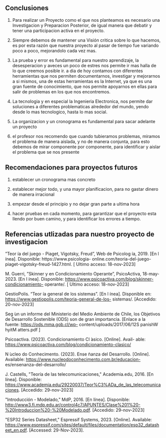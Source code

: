 ## Conclusiones
1. Para realizar un Proyecto como el que nos planteamos es necesario una Investigacion y Preparacion Posterior, de igual manera que debatir y tener una participacion activa en el proyecto.
   
2. Siempre debemos de mantener una Visión critica sobre lo que hacemos, es por esta razón que nuestra proyecto al pasar de tiempo fue variando poco a poco, mejorandolo cada vez mas. 
   
3. La prueba y error es fundamental para nuestro aprendizaje, la desesperacion y aveces un poco de estres nos permite ir mas halla de lo que creemos posible ir. a dia de hoy contamos con diferentes herramientas que nos permiten documentarnos, investigar y mejorarnos a si mismos, una de estas herramientas es la Internet, ya que es una gran fuente de conocimiento, que nos permite apoyarnos en ellas para salir de problemas en los que nos encontremos.

4. La tecnologia y en especial la Ingenieria Electronica, nos permite dar soluciones a diferentes problematicas alrededor del mundo, yendo desde lo mas tecnologico, hasta lo mas social.

5. La organizacion y un cronograma es fundamental para sacar adelante un proyecto

6. el profesor nos recomendo que cuando tubieramos problemas, miramos el problema de manera aislada, y no de manera conjunta, para esto debemos de mirar componente por componente, para identificar y aislar el problema que se nos presente

## Recomendaciones para proyectos futuros

1. establecer un cronograma mas concreto
   
2. establecer mejor todo, y una mayor planificacion, para no gastar dinero de manera irracional
   
3. empezar desde el principio y no dejar gran parte a ultima hora
   
4. hacer pruebas en cada momento, para garantizar que el proyecto esta llendo por buen camino, y para identificar los errores a tiempo.

## Referencias utlizadas para nuestro proyecto de investigacion

”Teor ́ıa del juego - Piaget, Vigotsky, Freud”, Web de
Psicolog ́ıa, 2019. [En l ́ınea]. Disponible: https://www.psicologia-
online.com/teoria-del-juego-piaget-vigotsky-freud-1427.html.
[  ́Ultimo acceso: 18-nov-2023]

M. Guerri, ”Skinner y en Condicionamiento Operante”,
PsicoActiva, 18-may-2023. [En l ́ınea]. Disponible:
https://www.psicoactiva.com/blog/skinner-condicionamiento-
operante/. [  ́Ultimo acceso: 18-nov-2023]

GestioPolis. “Teor ́ıa general de los sistemas”. [En l ́ınea].
Disponible en: https://www.gestiopolis.com/teoria-general-de-los-
sistemas/. [Accedido: 20-nov-2023]

Seg ́un un informe del Ministerio del Medio Ambiente de Chile,
los Objetivos de Desarrollo Sostenible (ODS) son de gran
importancia. [Enlace a la fuente: https://ods.mma.gob.cl/wp-
content/uploads/2017/06/12S panishW hyitM atters.pdf ]

Psicoactiva. (2023). Condicionamiento Cl ́asico. [Online]. Avail-
able: https://www.psicoactiva.com/blog/condicionamiento-clasico/

N ́ucleo do Conhecimento. (2023). Ense ̃nanza
del Desarrollo. [Online]. Available:
https://www.nucleodoconhecimento.com.br/educacion-
es/ensenanza-del-desarrollo/

J. Castells, "Teoría de las telecomunicaciones," Academia.edu, 2016. [En línea]. Disponible: https://www.academia.edu/29220037/Teor%C3%ADa_de_las_telecomunicaciones. [Accedido: 29-nov-2023]

"Introducción - Modelado," MdP, 2016. [En línea]. Disponible: http://www3.fi.mdp.edu.ar/control4c7/APUNTES/Clase%201%20-%20Introduccion%20-%20Modelado.pdf. [Accedido: 29-nov-2023]

"ESP32 Series Datasheet," Espressif Systems, 2023. [Online]. Available: https://www.espressif.com/sites/default/files/documentation/esp32_datasheet_en.pdf. [Accessed: 29-Nov-2023].

